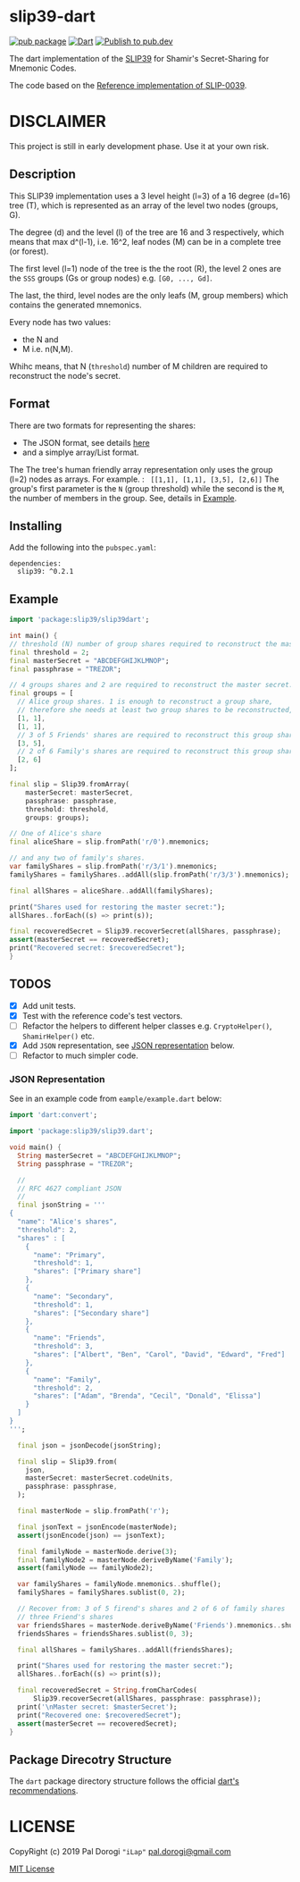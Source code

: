 # slip39-dart

[![pub package](https://img.shields.io/pub/v/slip39.svg)](https://pub.dartlang.org/packages/slip39)
[![Dart](https://github.com/ilap/slip39-dart/actions/workflows/dart.yml/badge.svg)](https://github.com/ilap/slip39-dart/actions/workflows/dart.yml)
[![Publish to pub.dev](https://github.com/ilap/slip39-dart/actions/workflows/publish.yml/badge.svg)](https://github.com/ilap/slip39-dart/actions/workflows/publish.yml)

The dart implementation of the [SLIP39](https://github.com/satoshilabs/slips/blob/master/slip-0039.md) for Shamir's Secret-Sharing for Mnemonic Codes.

The code based on the [Reference implementation of SLIP-0039](https://github.com/trezor/python-shamir-mnemonic/).

# DISCLAIMER

This project is still in early development phase. Use it at your own risk.

## Description

 This SLIP39 implementation uses a 3 level height (l=3) of a 16 degree (d=16) tree (T), which is represented as an array of the level two nodes (groups, G).

 The degree (d) and the level (l) of the tree are 16 and 3 respectively,
 which means that max d^(l-1), i.e. 16^2, leaf nodes (M) can be in a complete tree (or forest).

 The first level (l=1) node of the tree is the the root (R), the level 2 ones are the `SSS` groups (Gs or group nodes) e.g. `[G0, ..., Gd]`.
 
 The last, the third, level nodes are the only leafs (M, group members) which contains the generated mnemonics.
 
 Every node has two values:
  - the N and 
  - M i.e. n(N,M).
 
 Whihc means, that N (`threshold`) number of M children are required to reconstruct the node's secret.

## Format

There are two formats for representing the shares:
  - The JSON format, see details [here](#json-representation)
  - and a simplye array/List format.
  
The The tree's human friendly array representation only uses the group (l=2) nodes as arrays.
For example. : ``` [[1,1], [1,1], [3,5], [2,6]]```
The group's first parameter is the `N` (group threshold) while the second is the `M`, the number of members in the group. See, details in [Example](#Example).

## Installing

Add the following into the `pubspec.yaml`:

```
dependencies:
  slip39: ^0.2.1
```

## Example

  ``` dart
  import 'package:slip39/slip39dart';

  int main() {
  // threshold (N) number of group shares required to reconstruct the master secret.
  final threshold = 2;
  final masterSecret = "ABCDEFGHIJKLMNOP";
  final passphrase = "TREZOR";

  // 4 groups shares and 2 are required to reconstruct the master secret.
  final groups = [
    // Alice group shares. 1 is enough to reconstruct a group share,
    // therefore she needs at least two group shares to be reconstructed,
    [1, 1],
    [1, 1],
    // 3 of 5 Friends' shares are required to reconstruct this group share
    [3, 5],
    // 2 of 6 Family's shares are required to reconstruct this group share
    [2, 6]
  ];

  final slip = Slip39.fromArray(
      masterSecret: masterSecret,
      passphrase: passphrase,
      threshold: threshold,
      groups: groups);

  // One of Alice's share
  final aliceShare = slip.fromPath('r/0').mnemonics;

  // and any two of family's shares.
  var familyShares = slip.fromPath('r/3/1').mnemonics;
  familyShares = familyShares..addAll(slip.fromPath('r/3/3').mnemonics);

  final allShares = aliceShare..addAll(familyShares);

  print("Shares used for restoring the master secret:");
  allShares..forEach((s) => print(s));
  
  final recoveredSecret = Slip39.recoverSecret(allShares, passphrase);
  assert(masterSecret == recoveredSecret);
  print("Recovered secret: $recoveredSecret");
}
```
## TODOS

- [x] Add unit tests.
- [x] Test with the reference code's test vectors.
- [ ] Refactor the helpers to different helper classes e.g. `CryptoHelper()`, `ShamirHelper()` etc.
- [x] Add `JSON` representation, see [JSON representation](#json-representation) below.
- [ ] Refactor to much simpler code.

### JSON Representation 

See in an example code from `eample/example.dart` below:
``` dart
import 'dart:convert';

import 'package:slip39/slip39.dart';

void main() {
  String masterSecret = "ABCDEFGHIJKLMNOP";
  String passphrase = "TREZOR";

  //
  // RFC 4627 compliant JSON
  //
  final jsonString = '''
{
  "name": "Alice's shares",
  "threshold": 2,
  "shares" : [
    {
      "name": "Primary",
      "threshold": 1,
      "shares": ["Primary share"]
    },
    {
      "name": "Secondary",
      "threshold": 1,
      "shares": ["Secondary share"]
    },
    {
      "name": "Friends",
      "threshold": 3,
      "shares": ["Albert", "Ben", "Carol", "David", "Edward", "Fred"]
    },
    {
      "name": "Family",
      "threshold": 2,
      "shares": ["Adam", "Brenda", "Cecil", "Donald", "Elissa"]
    }
  ]
}
''';

  final json = jsonDecode(jsonString);

  final slip = Slip39.from(
    json,
    masterSecret: masterSecret.codeUnits,
    passphrase: passphrase,
  );

  final masterNode = slip.fromPath('r');

  final jsonText = jsonEncode(masterNode);
  assert(jsonEncode(json) == jsonText);

  final familyNode = masterNode.derive(3);
  final familyNode2 = masterNode.deriveByName('Family');
  assert(familyNode == familyNode2);

  var familyShares = familyNode.mnemonics..shuffle();
  familyShares = familyShares.sublist(0, 2);

  // Recover from: 3 of 5 firend's shares and 2 of 6 of family shares
  // three Friend's shares
  var friendsShares = masterNode.deriveByName('Friends').mnemonics..shuffle();
  friendsShares = friendsShares.sublist(0, 3);

  final allShares = familyShares..addAll(friendsShares);

  print("Shares used for restoring the master secret:");
  allShares..forEach((s) => print(s));

  final recoveredSecret = String.fromCharCodes(
      Slip39.recoverSecret(allShares, passphrase: passphrase));
  print('\nMaster secret: $masterSecret');
  print("Recovered one: $recoveredSecret");
  assert(masterSecret == recoveredSecret);
}
```

## Package Direcotry Structure

The `dart` package directory structure follows the official [dart's recommendations](https://dart.dev/tools/pub/package-layout).

# LICENSE

CopyRight (c) 2019 Pal Dorogi `"iLap"` <pal.dorogi@gmail.com>

[MIT License](LICENSE)
